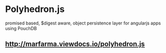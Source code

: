 # Polyhedron.js

promised based, $digest aware, object persistence layer for angularjs apps using PouchDB

## http://marfarma.viewdocs.io/polyhedron.js

